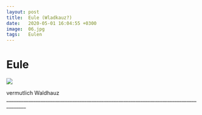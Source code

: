 ```yaml
---
layout: post
title:  Eule (Wladkauz?)
date:   2020-05-01 16:04:55 +0300
image:  06.jpg
tags:   Eulen
---
```

# Eule

![]({{site.baseurl}}/img/00.jpg)

vermutlich Waldhauz ______________________________________________________________________________________